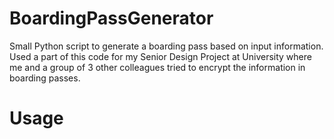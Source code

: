 # BoardingPassGenerator
Small Python script to generate a boarding pass based on input information. Used a part of this code for my Senior Design Project at University where me and a group of 3 other colleagues tried to encrypt the information in boarding passes. 

# Usage

